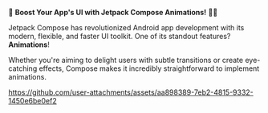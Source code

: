 🚀 **Boost Your App's UI with Jetpack Compose Animations!** 🎨✨  

Jetpack Compose has revolutionized Android app development with its modern, flexible, and faster UI toolkit. One of its standout features? **Animations**!  

Whether you're aiming to delight users with subtle transitions or create eye-catching effects, Compose makes it incredibly straightforward to implement animations.  


https://github.com/user-attachments/assets/aa898389-7eb2-4815-9332-1450e6be0ef2

